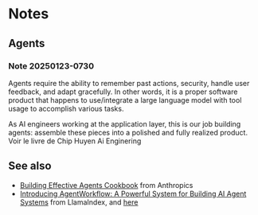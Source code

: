 # Notes


## Agents

### Note 20250123-0730

Agents require the ability to remember past actions, security, handle user feedback, and adapt gracefully. In other words, it is a proper software product that happens to use/integrate a large language model with tool usage to accomplish various tasks.

As AI engineers working at the application layer, this is our job building agents: assemble these pieces into a polished and fully realized product.
Voir le livre de Chip Huyen Ai Enginering


## See also

- [Building Effective Agents Cookbook](https://github.com/anthropics/anthropic-cookbook/tree/main/patterns/agents) from Anthropics
- [Introducing AgentWorkflow: A Powerful System for Building AI Agent Systems](https://www.llamaindex.ai/blog/introducing-agentworkflow-a-powerful-system-for-building-ai-agent-systems) from LlamaIndex, and 
  [here](https://docs.llamaindex.ai/en/stable/understanding/agent/multi_agents/)